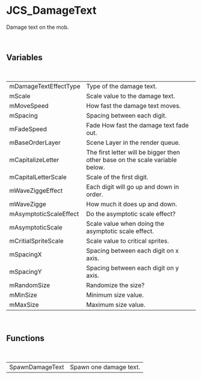 <!--
   - $File: JCS_DamageText.html $
   - $Date: 2018-10-01 19:36:24 $
   - $Revision: $
   - $Creator: Jen-Chieh Shen $
   - $Notice: See LICENSE.txt for modification and distribution information
   -                   Copyright © 2018 by Shen, Jen-Chieh $
-->


<div id="content-header">
  <h1>JCS_DamageText</h1>
</div>

<p>
  Damage text on the mob.
</p>


<br/>
<h2>Variables</h2>
<br/>

<table>
  <tr>
    <td>mDamageTextEffectType</td>
    <td>Type of the damage text.</td>
  </tr>
  <tr>
    <td>mScale</td>
    <td>Scale value to the damage text.</td>
  </tr>
  <tr>
    <td>mMoveSpeed</td>
    <td>How fast the damage text moves.</td>
  </tr>
  <tr>
    <td>mSpacing</td>
    <td>Spacing between each digit.</td>
  </tr>
  <tr>
    <td>mFadeSpeed</td>
    <td>Fade How fast the damage text fade out.</td>
  </tr>
  <tr>
    <td>mBaseOrderLayer</td>
    <td>Scene Layer in the render queue.</td>
  </tr>
  <tr>
    <td>mCapitalizeLetter</td>
    <td>
      The first letter will be bigger then other base
      on the scale variable below.
    </td>
  </tr>
  <tr>
    <td>mCapitalLetterScale</td>
    <td>Scale of the first digit.</td>
  </tr>
  <tr>
    <td>mWaveZiggeEffect</td>
    <td>Each digit will go up and down in order.</td>
  </tr>
  <tr>
    <td>mWaveZigge</td>
    <td>How much it does up and down.</td>
  </tr>
  <tr>
    <td>mAsymptoticScaleEffect</td>
    <td>Do the asymptotic scale effect?</td>
  </tr>
  <tr>
    <td>mAsymptoticScale</td>
    <td>Scale value when doing the asymptotic scale effect.</td>
  </tr>
  <tr>
    <td>mCritialSpriteScale</td>
    <td>Scale value to critical sprites.</td>
  </tr>
  <tr>
    <td>mSpacingX</td>
    <td>Spacing between each digit on x axis.</td>
  </tr>
  <tr>
    <td>mSpacingY</td>
    <td>Spacing between each digit on y axis.</td>
  </tr>
  <tr>
    <td>mRandomSize</td>
    <td>Randomize the size?</td>
  </tr>
  <tr>
    <td>mMinSize</td>
    <td>Minimum size value.</td>
  </tr>
  <tr>
    <td>mMaxSize</td>
    <td>Maximum size value.</td>
  </tr>
</table>


<br/>
<h2>Functions</h2>
<br/>

<table>
  <tr>
    <td>SpawnDamageText</td>
    <td>Spawn one damage text.</td>
  </tr>
</table>
